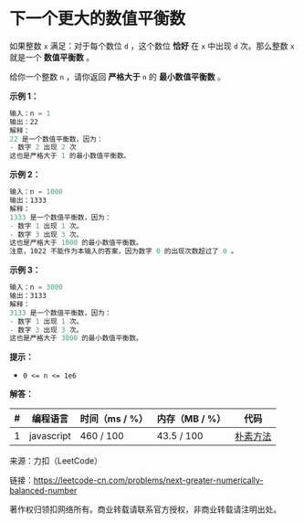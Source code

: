 # 下一个更大的数值平衡数

如果整数 `x` 满足：对于每个数位 `d` ，这个数位 **恰好** 在 `x` 中出现 `d` 次。那么整数 `x` 就是一个 **数值平衡数** 。

给你一个整数 `n` ，请你返回 **严格大于** `n` 的 **最小数值平衡数** 。

**示例 1：**

``` javascript
输入：n = 1
输出：22
解释：
22 是一个数值平衡数，因为：
- 数字 2 出现 2 次 
这也是严格大于 1 的最小数值平衡数。
```

**示例 2：**

``` javascript
输入：n = 1000
输出：1333
解释：
1333 是一个数值平衡数，因为：
- 数字 1 出现 1 次。
- 数字 3 出现 3 次。 
这也是严格大于 1000 的最小数值平衡数。
注意，1022 不能作为本输入的答案，因为数字 0 的出现次数超过了 0 。
```

**示例 3：**

``` javascript
输入：n = 3000
输出：3133
解释：
3133 是一个数值平衡数，因为：
- 数字 1 出现 1 次。
- 数字 3 出现 3 次。 
这也是严格大于 3000 的最小数值平衡数。
```

**提示：**

- `0 <= n <= 1e6`

**解答：**

**#**|**编程语言**|**时间（ms / %）**|**内存（MB / %）**|**代码**
--|--|--|--|--
1|javascript|460 / 100|43.5 / 100|[朴素方法](./javascript/ac_v1.js)

来源：力扣（LeetCode）

链接：https://leetcode-cn.com/problems/next-greater-numerically-balanced-number

著作权归领扣网络所有。商业转载请联系官方授权，非商业转载请注明出处。
